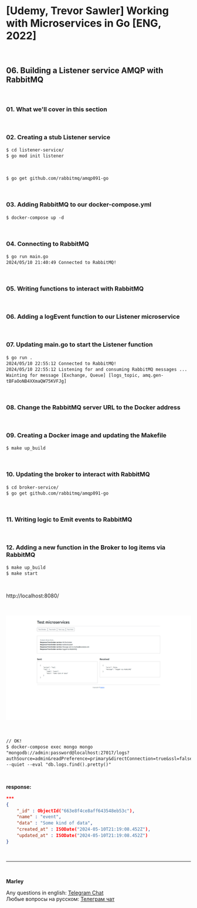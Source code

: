 # [Udemy, Trevor Sawler] Working with Microservices in Go [ENG, 2022]

<br/>

## 06. Building a Listener service AMQP with RabbitMQ

<br/>

### 01. What we'll cover in this section

<br/>

### 02. Creating a stub Listener service

```
$ cd listener-service/
$ go mod init listener
```

<br/>

```
$ go get github.com/rabbitmq/amqp091-go
```

<br/>

### 03. Adding RabbitMQ to our docker-compose.yml

```
$ docker-compose up -d
```

<br/>

### 04. Connecting to RabbitMQ

```
$ go run main.go
2024/05/10 21:40:49 Connected to RabbitMQ!
```

<br/>

### 05. Writing functions to interact with RabbitMQ

<br/>

### 06. Adding a logEvent function to our Listener microservice

<br/>

### 07. Updating main.go to start the Listener function

```
$ go run .
2024/05/10 22:55:12 Connected to RabbitMQ!
2024/05/10 22:55:12 Listening for and consuming RabbitMQ messages ...
Wainting for message [Exchange, Queue] [logs_topic, amq.gen-tBFaOoNB4XXmaQW75KVFJg]
```

<br/>

### 08. Change the RabbitMQ server URL to the Docker address

<br/>

### 09. Creating a Docker image and updating the Makefile

```
$ make up_build
```

<br/>

### 10. Updating the broker to interact with RabbitMQ

```
$ cd broker-service/
$ go get github.com/rabbitmq/amqp091-go
```

<br/>

### 11. Writing logic to Emit events to RabbitMQ

<br/>

### 12. Adding a new function in the Broker to log items via RabbitMQ

```
$ make up_build
$ make start
```

<br/>

http://localhost:8080/

<br/>

![Application](/img/pic-m06-img01.png)

<br/>

```
// OK!
$ docker-compose exec mongo mongo "mongodb://admin:password@localhost:27017/logs?authSource=admin&readPreference=primary&directConnection=true&ssl=false" --quiet --eval "db.logs.find().pretty()"
```

<br/>

**response:**

```json
***
{
	"_id" : ObjectId("663e8f4ce8aff643548eb53c"),
	"name" : "event",
	"data" : "Some kind of data",
	"created_at" : ISODate("2024-05-10T21:19:08.452Z"),
	"updated_at" : ISODate("2024-05-10T21:19:08.452Z")
}
```

<br/>

---

<br/>

**Marley**

Any questions in english: <a href="https://jsdev.org/chat/">Telegram Chat</a>  
Любые вопросы на русском: <a href="https://jsdev.ru/chat/">Телеграм чат</a>
